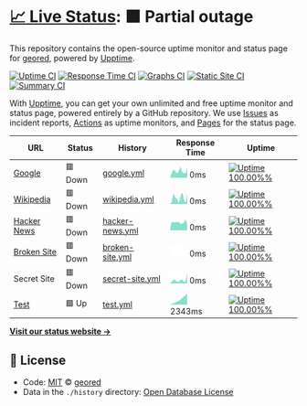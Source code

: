# [📈 Live Status](https://geored.github.io/test-git-actions): <!--live status--> **🟧 Partial outage**

This repository contains the open-source uptime monitor and status page for [geored](https://geored.github.io/test-git-actions), powered by [Upptime](https://github.com/upptime/upptime).

[![Uptime CI](https://github.com/koj-co/upptime/workflows/Uptime%20CI/badge.svg)](https://github.com/koj-co/upptime/actions?query=workflow%3A%22Uptime+CI%22)
[![Response Time CI](https://github.com/koj-co/upptime/workflows/Response%20Time%20CI/badge.svg)](https://github.com/koj-co/upptime/actions?query=workflow%3A%22Response+Time+CI%22)
[![Graphs CI](https://github.com/koj-co/upptime/workflows/Graphs%20CI/badge.svg)](https://github.com/koj-co/upptime/actions?query=workflow%3A%22Graphs+CI%22)
[![Static Site CI](https://github.com/koj-co/upptime/workflows/Static%20Site%20CI/badge.svg)](https://github.com/koj-co/upptime/actions?query=workflow%3A%22Static+Site+CI%22)
[![Summary CI](https://github.com/koj-co/upptime/workflows/Summary%20CI/badge.svg)](https://github.com/koj-co/upptime/actions?query=workflow%3A%22Summary+CI%22)

With [Upptime](https://upptime.js.org), you can get your own unlimited and free uptime monitor and status page, powered entirely by a GitHub repository. We use [Issues](https://github.com/geored/test-git-actions/issues) as incident reports, [Actions](https://github.com/geored/test-git-actions/actions) as uptime monitors, and [Pages](https://geored.github.io/test-git-actions) for the status page.

<!--start: status pages-->
<!-- This summary is generated by Upptime (https://github.com/upptime/upptime) -->
<!-- Do not edit this manually, your changes will be overwritten -->

| URL                                             | Status  | History                                                                                              | Response Time                                                                  | Uptime                                                                                                                                                                                                                                  |
| ----------------------------------------------- | ------- | ---------------------------------------------------------------------------------------------------- | ------------------------------------------------------------------------------ | --------------------------------------------------------------------------------------------------------------------------------------------------------------------------------------------------------------------------------------- |
| [Google](https://www.google.com)                | 🟥 Down | [google.yml](https://github.com/geored/test-git-actions/commits/master/history/google.yml)           | <img alt="Response time graph" src="./graphs/google.png" height="20"> 0ms      | [![Uptime 100.00%%](https://img.shields.io/endpoint?url=https%3A%2F%2Fraw.githubusercontent.com%2Fgeored%2Ftest-git-actions%2Fmaster%2Fapi%2Fgoogle%2Fuptime.json)](https://geored.github.io/test-git-actions/history/google)           |
| [Wikipedia](https://en.wikipedia.org)           | 🟥 Down | [wikipedia.yml](https://github.com/geored/test-git-actions/commits/master/history/wikipedia.yml)     | <img alt="Response time graph" src="./graphs/wikipedia.png" height="20"> 0ms   | [![Uptime 100.00%%](https://img.shields.io/endpoint?url=https%3A%2F%2Fraw.githubusercontent.com%2Fgeored%2Ftest-git-actions%2Fmaster%2Fapi%2Fwikipedia%2Fuptime.json)](https://geored.github.io/test-git-actions/history/wikipedia)     |
| [Hacker News](https://news.ycombinator.com)     | 🟥 Down | [hacker-news.yml](https://github.com/geored/test-git-actions/commits/master/history/hacker-news.yml) | <img alt="Response time graph" src="./graphs/hacker-news.png" height="20"> 0ms | [![Uptime 100.00%%](https://img.shields.io/endpoint?url=https%3A%2F%2Fraw.githubusercontent.com%2Fgeored%2Ftest-git-actions%2Fmaster%2Fapi%2Fhacker-news%2Fuptime.json)](https://geored.github.io/test-git-actions/history/hacker-news) |
| [Broken Site](https://thissitedoesnotexist.com) | 🟥 Down | [broken-site.yml](https://github.com/geored/test-git-actions/commits/master/history/broken-site.yml) | <img alt="Response time graph" src="./graphs/broken-site.png" height="20"> 0ms | [![Uptime 100.00%%](https://img.shields.io/endpoint?url=https%3A%2F%2Fraw.githubusercontent.com%2Fgeored%2Ftest-git-actions%2Fmaster%2Fapi%2Fbroken-site%2Fuptime.json)](https://geored.github.io/test-git-actions/history/broken-site) |
| Secret Site                                     | 🟥 Down | [secret-site.yml](https://github.com/geored/test-git-actions/commits/master/history/secret-site.yml) | <img alt="Response time graph" src="./graphs/secret-site.png" height="20"> 0ms | [![Uptime 100.00%%](https://img.shields.io/endpoint?url=https%3A%2F%2Fraw.githubusercontent.com%2Fgeored%2Ftest-git-actions%2Fmaster%2Fapi%2Fsecret-site%2Fuptime.json)](https://geored.github.io/test-git-actions/history/secret-site) |
| [Test](http://off.net.mk)                       | 🟩 Up   | [test.yml](https://github.com/geored/test-git-actions/commits/master/history/test.yml)               | <img alt="Response time graph" src="./graphs/test.png" height="20"> 2343ms     | [![Uptime 100.00%%](https://img.shields.io/endpoint?url=https%3A%2F%2Fraw.githubusercontent.com%2Fgeored%2Ftest-git-actions%2Fmaster%2Fapi%2Ftest%2Fuptime.json)](https://geored.github.io/test-git-actions/history/test)               |

<!--end: status pages-->

[**Visit our status website →**](https://geored.github.io/test-git-actions)

## 📄 License

- Code: [MIT](./LICENSE) © [geored](https://geored.github.io/test-git-actions)
- Data in the `./history` directory: [Open Database License](https://opendatacommons.org/licenses/odbl/1-0/)

